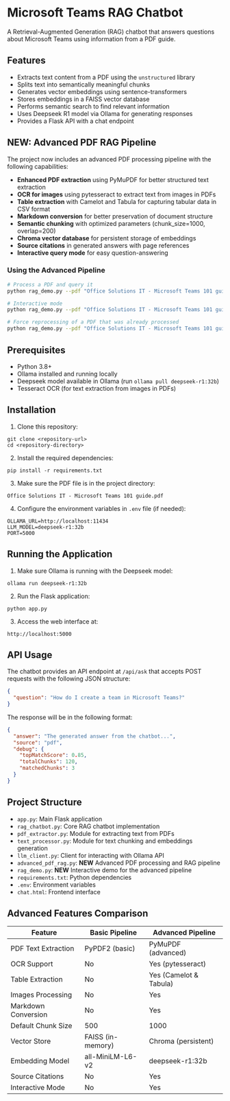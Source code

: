 # Microsoft Teams RAG Chatbot

A Retrieval-Augmented Generation (RAG) chatbot that answers questions about Microsoft Teams using information from a PDF guide.

## Features

- Extracts text content from a PDF using the `unstructured` library
- Splits text into semantically meaningful chunks
- Generates vector embeddings using sentence-transformers
- Stores embeddings in a FAISS vector database
- Performs semantic search to find relevant information
- Uses Deepseek R1 model via Ollama for generating responses
- Provides a Flask API with a chat endpoint

## NEW: Advanced PDF RAG Pipeline

The project now includes an advanced PDF processing pipeline with the following capabilities:

- **Enhanced PDF extraction** using PyMuPDF for better structured text extraction
- **OCR for images** using pytesseract to extract text from images in PDFs
- **Table extraction** with Camelot and Tabula for capturing tabular data in CSV format
- **Markdown conversion** for better preservation of document structure
- **Semantic chunking** with optimized parameters (chunk_size=1000, overlap=200)
- **Chroma vector database** for persistent storage of embeddings
- **Source citations** in generated answers with page references
- **Interactive query mode** for easy question-answering

### Using the Advanced Pipeline

```bash
# Process a PDF and query it
python rag_demo.py --pdf "Office Solutions IT - Microsoft Teams 101 guide.pdf" --query "How do I create a team?"

# Interactive mode
python rag_demo.py --pdf "Office Solutions IT - Microsoft Teams 101 guide.pdf"

# Force reprocessing of a PDF that was already processed
python rag_demo.py --pdf "Office Solutions IT - Microsoft Teams 101 guide.pdf" --force-process
```

## Prerequisites

- Python 3.8+
- Ollama installed and running locally
- Deepseek model available in Ollama (run `ollama pull deepseek-r1:32b`)
- Tesseract OCR (for text extraction from images in PDFs)

## Installation

1. Clone this repository:
```
git clone <repository-url>
cd <repository-directory>
```

2. Install the required dependencies:
```
pip install -r requirements.txt
```

3. Make sure the PDF file is in the project directory:
```
Office Solutions IT - Microsoft Teams 101 guide.pdf
```

4. Configure the environment variables in `.env` file (if needed):
```
OLLAMA_URL=http://localhost:11434
LLM_MODEL=deepseek-r1:32b
PORT=5000
```

## Running the Application

1. Make sure Ollama is running with the Deepseek model:
```
ollama run deepseek-r1:32b
```

2. Run the Flask application:
```
python app.py
```

3. Access the web interface at:
```
http://localhost:5000
```

## API Usage

The chatbot provides an API endpoint at `/api/ask` that accepts POST requests with the following JSON structure:

```json
{
  "question": "How do I create a team in Microsoft Teams?"
}
```

The response will be in the following format:

```json
{
  "answer": "The generated answer from the chatbot...",
  "source": "pdf",
  "debug": {
    "topMatchScore": 0.85,
    "totalChunks": 120,
    "matchedChunks": 3
  }
}
```

## Project Structure

- `app.py`: Main Flask application
- `rag_chatbot.py`: Core RAG chatbot implementation
- `pdf_extractor.py`: Module for extracting text from PDFs
- `text_processor.py`: Module for text chunking and embeddings generation
- `llm_client.py`: Client for interacting with Ollama API
- `advanced_pdf_rag.py`: **NEW** Advanced PDF processing and RAG pipeline
- `rag_demo.py`: **NEW** Interactive demo for the advanced pipeline
- `requirements.txt`: Python dependencies
- `.env`: Environment variables
- `chat.html`: Frontend interface 

## Advanced Features Comparison

| Feature | Basic Pipeline | Advanced Pipeline |
|---------|---------------|------------------|
| PDF Text Extraction | PyPDF2 (basic) | PyMuPDF (advanced) |
| OCR Support | No | Yes (pytesseract) |
| Table Extraction | No | Yes (Camelot & Tabula) |
| Images Processing | No | Yes |
| Markdown Conversion | No | Yes |
| Default Chunk Size | 500 | 1000 |
| Vector Store | FAISS (in-memory) | Chroma (persistent) |
| Embedding Model | all-MiniLM-L6-v2 | deepseek-r1:32b |
| Source Citations | No | Yes |
| Interactive Mode | No | Yes | 